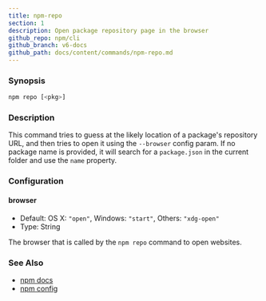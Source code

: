 ```yaml
---
title: npm-repo
section: 1
description: Open package repository page in the browser
github_repo: npm/cli
github_branch: v6-docs
github_path: docs/content/commands/npm-repo.md
---
```


### Synopsis

```bash
npm repo [<pkg>]
```

### Description

This command tries to guess at the likely location of a package's
repository URL, and then tries to open it using the `--browser`
config param. If no package name is provided, it will search for
a `package.json` in the current folder and use the `name` property.

### Configuration

#### browser

* Default: OS X: `"open"`, Windows: `"start"`, Others: `"xdg-open"`
* Type: String

The browser that is called by the `npm repo` command to open websites.

### See Also

* [npm docs](/cli/v6/commands/npm-docs)
* [npm config](/cli/v6/commands/npm-config)
